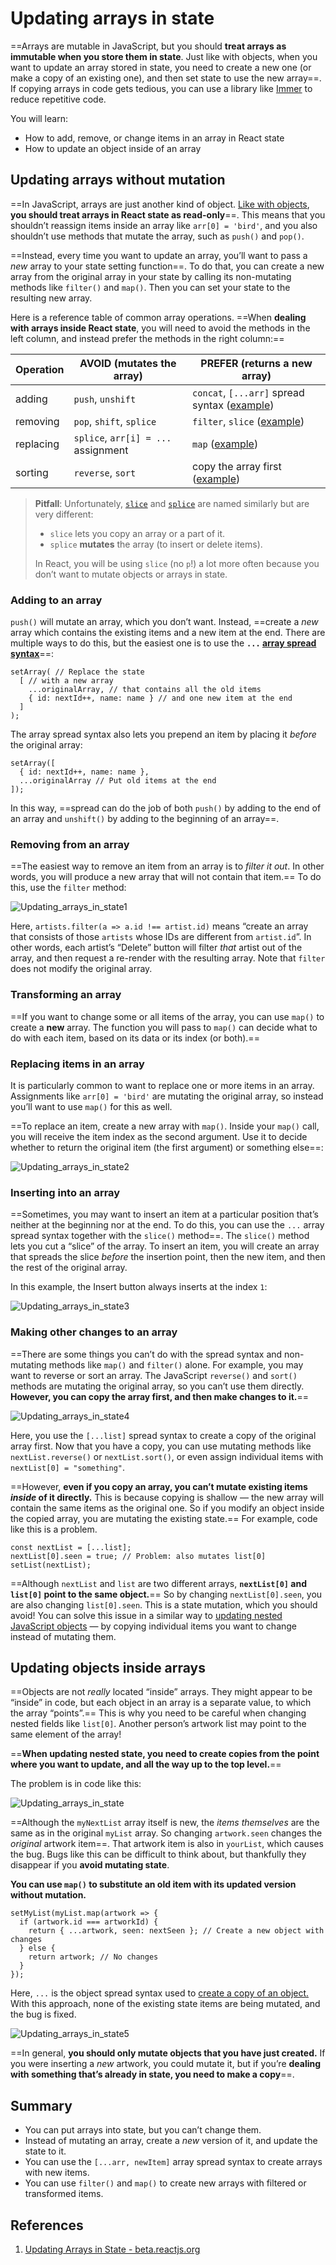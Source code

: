 # Updating arrays in state

==Arrays are mutable in JavaScript, but you should **treat arrays as immutable when you store them in state**. Just like with objects, when you want to update an array stored in state, you need to create a new one (or make a copy of an existing one), and then set state to use the new array==. If copying arrays in code gets tedious, you can use a library like [Immer](https://github.com/immerjs/use-immer) to reduce repetitive code.

You will learn:

- How to add, remove, or change items in an array in React state
- How to update an object inside of an array

## Updating arrays without mutation

==In JavaScript, arrays are just another kind of object. [Like with objects](https://beta.reactjs.org/learn/updating-objects-in-state), **you should treat arrays in React state as read-only**==. This means that you shouldn’t reassign items inside an array like `arr[0] = 'bird'`, and you also shouldn’t use methods that mutate the array, such as `push()` and `pop()`.

==Instead, every time you want to update an array, you’ll want to pass a *new* array to your state setting function==. To do that, you can create a new array from the original array in your state by calling its non-mutating methods like `filter()` and `map()`. Then you can set your state to the resulting new array.

Here is a reference table of common array operations. ==When **dealing with arrays inside React state**, you will need to avoid the methods in the left column, and instead prefer the methods in the right column:==

| Operation | AVOID (mutates the array)           | PREFER (returns a new array)                                 |
| --------- | ----------------------------------- | ------------------------------------------------------------ |
| adding    | `push`, `unshift`                   | `concat`, `[...arr]` spread syntax ([example](https://beta.reactjs.org/learn/updating-arrays-in-state#adding-to-an-array)) |
| removing  | `pop`, `shift`, `splice`            | `filter`, `slice` ([example](https://beta.reactjs.org/learn/updating-arrays-in-state#removing-from-an-array)) |
| replacing | `splice`, `arr[i] = ...` assignment | `map` ([example](https://beta.reactjs.org/learn/updating-arrays-in-state#replacing-items-in-an-array)) |
| sorting   | `reverse`, `sort`                   | copy the array first ([example](https://beta.reactjs.org/learn/updating-arrays-in-state#making-other-changes-to-an-array)) |

> **Pitfall**: Unfortunately, [`slice`](https://developer.mozilla.org/en-US/docs/Web/JavaScript/Reference/Global_Objects/Array/slice) and [`splice`](https://developer.mozilla.org/en-US/docs/Web/JavaScript/Reference/Global_Objects/Array/splice) are named similarly but are very different:
>
> - `slice` lets you copy an array or a part of it.
> - `splice` **mutates** the array (to insert or delete items).
>
> In React, you will be using `slice` (no `p`!) a lot more often because you don’t want to mutate objects or arrays in state.

### Adding to an array 

`push()` will mutate an array, which you don’t want. Instead, ==create a *new* array which contains the existing items and a new item at the end. There are multiple ways to do this, but the easiest one is to use the **`...` [array spread syntax](https://developer.mozilla.org/en-US/docs/Web/JavaScript/Reference/Operators/Spread_syntax#spread_in_array_literals)**==:

```react
setArray( // Replace the state
  [ // with a new array
    ...originalArray, // that contains all the old items
    { id: nextId++, name: name } // and one new item at the end
  ]
);
```

The array spread syntax also lets you prepend an item by placing it *before* the original array:

```react
setArray([
  { id: nextId++, name: name },
  ...originalArray // Put old items at the end
]);
```

In this way, ==spread can do the job of both `push()` by adding to the end of an array and `unshift()` by adding to the beginning of an array==.

### Removing from an array 

==The easiest way to remove an item from an array is to *filter it out*. In other words, you will produce a new array that will not contain that item.== To do this, use the `filter` method:

![Updating_arrays_in_state1](../../img/Updating_arrays_in_state1.jpg)

Here, `artists.filter(a => a.id !== artist.id)` means “create an array that consists of those `artists` whose IDs are different from `artist.id`”. In other words, each artist’s “Delete” button will filter *that* artist out of the array, and then request a re-render with the resulting array. Note that `filter` does not modify the original array.

### Transforming an array 

==If you want to change some or all items of the array, you can use `map()` to create a **new** array. The function you will pass to `map()` can decide what to do with each item, based on its data or its index (or both).==

### Replacing items in an array 

It is particularly common to want to replace one or more items in an array. Assignments like `arr[0] = 'bird'` are mutating the original array, so instead you’ll want to use `map()` for this as well.

==To replace an item, create a new array with `map()`. Inside your `map()` call, you will receive the item index as the second argument. Use it to decide whether to return the original item (the first argument) or something else==:

![Updating_arrays_in_state2](../../img/Updating_arrays_in_state2.jpg)

### Inserting into an array 

==Sometimes, you may want to insert an item at a particular position that’s neither at the beginning nor at the end. To do this, you can use the `...` array spread syntax together with the `slice()` method==. The `slice()` method lets you cut a “slice” of the array. To insert an item, you will create an array that spreads the slice *before* the insertion point, then the new item, and then the rest of the original array.

In this example, the Insert button always inserts at the index `1`:

![Updating_arrays_in_state3](../../img/Updating_arrays_in_state3.jpg)

### Making other changes to an array 

==There are some things you can’t do with the spread syntax and non-mutating methods like `map()` and `filter()` alone. For example, you may want to reverse or sort an array. The JavaScript `reverse()` and `sort()` methods are mutating the original array, so you can’t use them directly. **However, you can copy the array first, and then make changes to it.**==

![Updating_arrays_in_state4](../../img/Updating_arrays_in_state4.jpg)

Here, you use the `[...list]` spread syntax to create a copy of the original array first. Now that you have a copy, you can use mutating methods like `nextList.reverse()` or `nextList.sort()`, or even assign individual items with `nextList[0] = "something"`.

==However, **even if you copy an array, you can’t mutate existing items _inside_ of it directly.** This is because copying is shallow — the new array will contain the same items as the original one. So if you modify an object inside the copied array, you are mutating the existing state.== For example, code like this is a problem.

```react
const nextList = [...list];
nextList[0].seen = true; // Problem: also mutates list[0]
setList(nextList);
```

==Although `nextList` and `list` are two different arrays, **`nextList[0]` and `list[0]` point to the same object.**== So by changing `nextList[0].seen`, you are also changing `list[0].seen`. This is a state mutation, which you should avoid! You can solve this issue in a similar way to [updating nested JavaScript objects](https://react.dev/learn/updating-objects-in-state#updating-a-nested-object) — by copying individual items you want to change instead of mutating them.

## Updating objects inside arrays 

==Objects are not *really* located “inside” arrays. They might appear to be “inside” in code, but each object in an array is a separate value, to which the array “points”.== This is why you need to be careful when changing nested fields like `list[0]`. Another person’s artwork list may point to the same element of the array!

==**When updating nested state, you need to create copies from the point where you want to update, and all the way up to the top level.**==

The problem is in code like this:

![Updating_arrays_in_state](../../img/Updating_arrays_in_state.jpg)

==Although the `myNextList` array itself is new, the *items themselves* are the same as in the original `myList` array. So changing `artwork.seen` changes the *original* artwork item==. That artwork item is also in `yourList`, which causes the bug. Bugs like this can be difficult to think about, but thankfully they disappear if you **avoid mutating state**.

**You can use `map()` to substitute an old item with its updated version without mutation.**

```react
setMyList(myList.map(artwork => {
  if (artwork.id === artworkId) {
    return { ...artwork, seen: nextSeen }; // Create a new object with changes
  } else {
    return artwork; // No changes
  }
});
```

Here, `...` is the object spread syntax used to [create a copy of an object.](https://react.dev/learn/updating-objects-in-state#copying-objects-with-the-spread-syntax) With this approach, none of the existing state items are being mutated, and the bug is fixed.

![Updating_arrays_in_state5](../../img/Updating_arrays_in_state5.jpg)

==In general, **you should only mutate objects that you have just created.** If you were inserting a *new* artwork, you could mutate it, but if you’re **dealing with something that’s already in state, you need to make a copy**==.

## Summary

- You can put arrays into state, but you can’t change them.
- Instead of mutating an array, create a *new* version of it, and update the state to it.
- You can use the `[...arr, newItem]` array spread syntax to create arrays with new items.
- You can use `filter()` and `map()` to create new arrays with filtered or transformed items.

## References

1. [Updating Arrays in State - beta.reactjs.org](https://beta.reactjs.org/learn/updating-arrays-in-state)